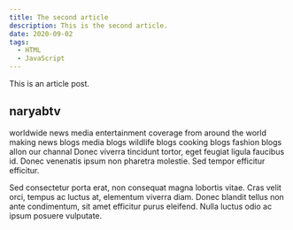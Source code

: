 ```yaml
---
title: The second article
description: This is the second article.
date: 2020-09-02
tags:
  - HTML
  - JavaScript
---
```

This is an article post.

## naryabtv

worldwide news media entertainment coverage from around the world making news blogs media blogs wildlife blogs cooking blogs fashion blogs allon our channal Donec viverra tincidunt tortor, eget feugiat ligula faucibus id. Donec venenatis ipsum non pharetra molestie. Sed tempor efficitur efficitur.

Sed consectetur porta erat, non consequat magna lobortis vitae. Cras velit orci, tempus ac luctus at, elementum viverra diam. Donec blandit tellus non ante condimentum, sit amet efficitur purus eleifend. Nulla luctus odio ac ipsum posuere vulputate.
